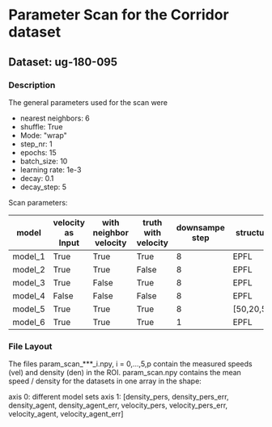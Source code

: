 # Parameter Scan for the Corridor dataset

## Dataset: ug-180-095

### Description
The general parameters used for the scan were

  - nearest neighbors: 6
  - shuffle: True
  - Mode: "wrap"
  - step_nr: 1
  - epochs: 15
  - batch_size: 10
  - learning rate: 1e-3
  - decay: 0.1
  - decay_step: 5

Scan parameters:

model | velocity as Input | with neighbor velocity | truth with velocity | downsampe step | structure
------| ------------------|------------------------|---------------------|----------------|-----------
model_1 | True | True | True | 8 | EPFL
model_2 | True | True | False | 8 | EPFL
model_3 | True | False | True | 8 | EPFL
model_4 | False | False | False | 8 | EPFL
model_5 | True | True | True | 8 | [50,20,50]
model_6 | True | True | True | 1 | EPFL

### File Layout

The files param_scan_***_i.npy, i = 0,...,5,p contain the measured speeds (vel) and density (den) in the ROI.
param_scan.npy contains the mean speed / density for the datasets in one array in the shape:

axis 0: different model sets
axis 1: [density_pers, density_pers_err, density_agent, density_agent_err, 
	velocity_pers, velocity_pers_err, velocity_agent, velocity_agent_err]